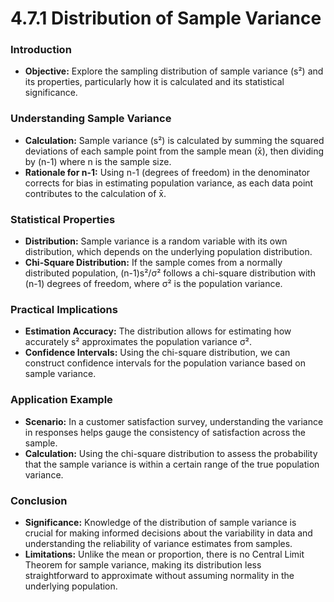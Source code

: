 # 4.7.1 Distribution of Sample Variance

### Introduction
- **Objective:** Explore the sampling distribution of sample variance (s²) and its properties, particularly how it is calculated and its statistical significance.

### Understanding Sample Variance
- **Calculation:** Sample variance (s²) is calculated by summing the squared deviations of each sample point from the sample mean (x̄), then dividing by (n-1) where n is the sample size.
- **Rationale for n-1:** Using n-1 (degrees of freedom) in the denominator corrects for bias in estimating population variance, as each data point contributes to the calculation of x̄.

### Statistical Properties
- **Distribution:** Sample variance is a random variable with its own distribution, which depends on the underlying population distribution.
- **Chi-Square Distribution:** If the sample comes from a normally distributed population, (n-1)s²/σ² follows a chi-square distribution with (n-1) degrees of freedom, where σ² is the population variance.

### Practical Implications
- **Estimation Accuracy:** The distribution allows for estimating how accurately s² approximates the population variance σ².
- **Confidence Intervals:** Using the chi-square distribution, we can construct confidence intervals for the population variance based on sample variance.

### Application Example
- **Scenario:** In a customer satisfaction survey, understanding the variance in responses helps gauge the consistency of satisfaction across the sample.
- **Calculation:** Using the chi-square distribution to assess the probability that the sample variance is within a certain range of the true population variance.

### Conclusion
- **Significance:** Knowledge of the distribution of sample variance is crucial for making informed decisions about the variability in data and understanding the reliability of variance estimates from samples.
- **Limitations:** Unlike the mean or proportion, there is no Central Limit Theorem for sample variance, making its distribution less straightforward to approximate without assuming normality in the underlying population.
